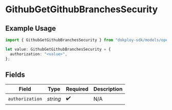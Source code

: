 # GithubGetGithubBranchesSecurity

## Example Usage

```typescript
import { GithubGetGithubBranchesSecurity } from "dokploy-sdk/models/operations";

let value: GithubGetGithubBranchesSecurity = {
  authorization: "<value>",
};
```

## Fields

| Field              | Type               | Required           | Description        |
| ------------------ | ------------------ | ------------------ | ------------------ |
| `authorization`    | *string*           | :heavy_check_mark: | N/A                |